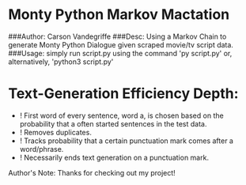 # Monty Python Markov Mactation

###Author: Carson Vandegriffe
###Desc: Using a Markov Chain to generate Monty Python Dialogue given scraped movie/tv script data.
###Usage: simply run script.py using the command 'py script.py' or, alternatively, 'python3 script.py'

# Text-Generation Efficiency Depth:
- ! First word of every sentence, word a, is chosen based on the probability that a often started sentences in the test data.
- ! Removes duplicates.
- ! Tracks probability that a certain punctuation mark comes after a word/phrase.
- ! Necessarily ends text generation on a punctuation mark.

Author's Note: Thanks for checking out my project! 
